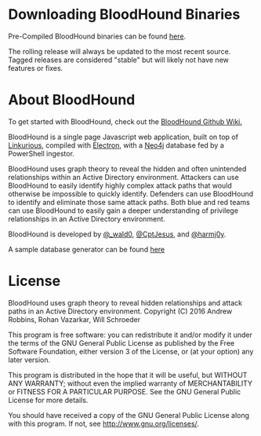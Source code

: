 # Downloading BloodHound Binaries
Pre-Compiled BloodHound binaries can be found [here](https://github.com/BloodHoundAD/BloodHound/releases). 

The rolling release will always be updated to the most recent source. Tagged releases are considered "stable" but will likely not have new features or fixes.

# About BloodHound

To get started with BloodHound, check out the [BloodHound Github Wiki.](https://github.com/BloodHoundAD/Bloodhound/wiki)

BloodHound is a single page Javascript web application, built on top of [Linkurious](http://linkurio.us/), compiled with [Electron](http://electron.atom.io/), with a [Neo4j](https://neo4j.com/) database fed by a PowerShell ingestor.

BloodHound uses graph theory to reveal the hidden and often unintended relationships within an Active Directory environment. Attackers can use BloodHound to easily identify highly complex attack paths that would otherwise be impossible to quickly identify. Defenders can use BloodHound to identify and eliminate those same attack paths. Both blue and red teams can use BloodHound to easily gain a deeper understanding of privilege relationships in an Active Directory environment.

BloodHound is developed by [@_wald0](https://www.twitter.com/_wald0), [@CptJesus](https://twitter.com/CptJesus), and [@harmj0y](https://twitter.com/harmj0y).

A sample database generator can be found [here](https://github.com/BloodHoundAD/BloodHound-Tools/tree/master/DBCreator)

# License

BloodHound uses graph theory to reveal hidden relationships and
attack paths in an Active Directory environment.
Copyright (C) 2016 Andrew Robbins, Rohan Vazarkar, Will Schroeder

This program is free software: you can redistribute it and/or modify
it under the terms of the GNU General Public License as published by
the Free Software Foundation, either version 3 of the License, or
(at your option) any later version.

This program is distributed in the hope that it will be useful,
but WITHOUT ANY WARRANTY; without even the implied warranty of
MERCHANTABILITY or FITNESS FOR A PARTICULAR PURPOSE.  See the
GNU General Public License for more details.

You should have received a copy of the GNU General Public License
along with this program.  If not, see <http://www.gnu.org/licenses/>.

